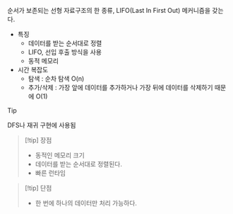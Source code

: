 순서가 보존되는 선형 자료구조의 한 종류, LIFO(Last In First Out) 메커니즘을 갖는다.
- 특징
	- 데이터를 받는 순서대로 정렬
	- LIFO, 선입 후출 방식을 사용
	- 동적 메모리
- 시간 복잡도
	- 탐색 : 순차 탐색 O(n)
	- 추가/삭제 : 가장 앞에 데이터를 추가하거나 가장 뒤에 데이터를 삭제하기 때문에 O(1)

>[!tip]
>DFS나 재귀 구현에 사용됨

>[!tip] 장점
>- 동적인 메모리 크기
>- 데이터를 받는 순서대로 정렬된다.
>- 빠른 런타임

>[!tip] 단점
>- 한 번에 하나의 데이터만 처리 가능하다.

